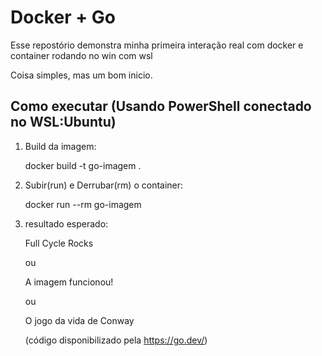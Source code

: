 # Docker + Go 

Esse repostório demonstra minha primeira interação real com docker e container rodando no win com wsl 

Coisa simples, mas um bom inicio.

## Como executar (Usando PowerShell conectado no WSL:Ubuntu)

1. Build da imagem:
    
   docker build -t go-imagem .

2. Subir(run) e Derrubar(rm) o container:

   docker run --rm go-imagem

3. resultado esperado:

   Full Cycle Rocks
   
   ou

   A imagem funcionou!

   ou

   O jogo da vida de Conway 
   
   (código disponibilizado pela https://go.dev/) 


